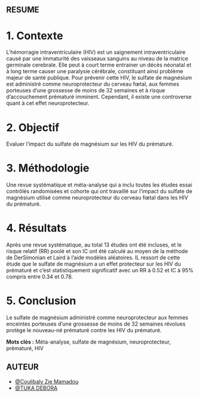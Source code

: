 ## RESUME

 
# 1. Contexte

L’hémorragie intraventriculaire (HIV) est un saignement intraventriculaire causé par une immaturité des vaisseaux sanguins au niveau de la matrice germinale cerebrale. 
Elle peut à court terme entrainer un décès néonatal et à long terme causer une paralysie cérébrale, constituant ainsi problème majeur de santé publique. 
Pour prévenir cette HIV, le sulfate de magnésium est administré comme neuroprotecteur du cerveau fœtal, aux femmes porteuses d’une grossesse de moins de 32 semaines 
et à risque d’accouchement prématuré imminent.
Cependant, il existe une controverse quant à cet effet neuroprotecteur.

# 2. Objectif 

Evaluer l’impact du sulfate de magnésium sur les HIV du prématuré.

# 3. Méthodologie

   
Une revue systématique et méta-analyse qui a inclu toutes les études essai contrôlés randomisées et cohorte qui ont travaillé sur l’impact du sulfate de magnésium utilisé 
comme neuroprotecteur du cerveau fœtal dans les HIV du prématuré.

# 4. Résultats

Après une revue systématique, au total 13 études ont été incluses, et le risque relatif (RR) poolé et
son IC ont été calculé au moyen de la méthode de DerSimonian et Laird à l’aide modèles aléatoires. 
IL ressort de cette étude que le sulfate de magnésium a un effet protecteur sur les HIV du prématuré et 
c’est statistiquement significatif avec un RR à 0.52 et IC à 95% compris entre 0.34 et 0.78.

# 5. Conclusion

 Le sulfate de magnésium administré comme neuroprotecteur aux femmes enceintes porteuses d’une grossesse de moins de 32 semaines 
 révolues protège le nouveau-né prématuré contre les HIV du prématuré.

**Mots clés :** Méta-analyse, sulfate de magnésium, neuroprotecteur, prématuré, HIV

## AUTEUR

- [@Coulibaly Zie Mamadou](https://github.com/zie225)
- [@TUKA DEBORA](https://github.com/TUKADEBORA)
